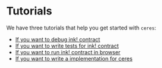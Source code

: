 # Tutorials

We have three tutorials that help you get started with `ceres`:

* [If you want to debug ink! contract](debug)
* [If you want to write tests for ink! contract](tests)
* [If you want to run ink! contract in browser](browser)
* [If you want to write a implementation for ceres](impl)
